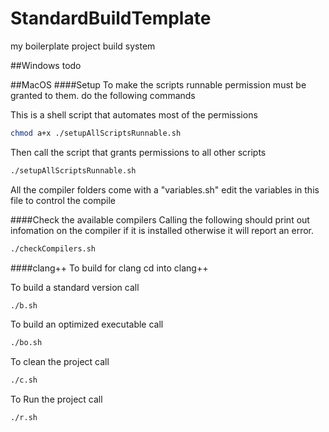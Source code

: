# StandardBuildTemplate
my boilerplate project build system

##Windows
todo

##MacOS
####Setup
To make the scripts runnable permission must be granted to them. do the following commands

This is a shell script that automates most of the permissions
```sh
chmod a+x ./setupAllScriptsRunnable.sh
```

Then call the script that grants permissions to all other scripts
```sh
./setupAllScriptsRunnable.sh
```

All the compiler folders come with a "variables.sh"
edit the variables in this file to control the compile

####Check the available compilers
Calling the following should print out infomation on the compiler if it is installed
otherwise it will report an error.
```sh
./checkCompilers.sh
```

####clang++
To build for clang cd into clang++

To build a standard version call
```sh
./b.sh
```

To build an optimized executable call
```sh
./bo.sh
```
To clean the project call
```sh
./c.sh
```
To Run the project call
```sh
./r.sh
```

